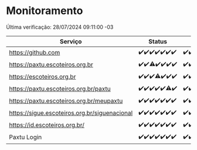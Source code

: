 # Monitoramento

Última verificação: 28/07/2024 09:11:00 -03

|Serviço|Status|Últimas 24h|
|---|---|---|
|https://github.com|<span title="2024-07-21: OK=23">✔️</span><span title="2024-07-22: OK=23">✔️</span><span title="2024-07-23: OK=24">✔️</span><span title="2024-07-24: OK=24">✔️</span><span title="2024-07-25: OK=24">✔️</span><span title="2024-07-26: OK=24">✔️</span><span title="2024-07-27: OK=12">✔️</span>|<span title="27/07/2024 09:13:00 -03 : 200">✔️</span><span title="27/07/2024 10:08:00 -03 : 200">✔️</span><span title="27/07/2024 11:06:00 -03 : 200">✔️</span><span title="27/07/2024 12:06:00 -03 : 200">✔️</span><span title="27/07/2024 13:08:00 -03 : 200">✔️</span><span title="27/07/2024 14:06:00 -03 : 200">✔️</span><span title="27/07/2024 15:09:00 -03 : 200">✔️</span><span title="27/07/2024 16:03:00 -03 : 200">✔️</span><span title="27/07/2024 17:06:00 -03 : 200">✔️</span><span title="27/07/2024 18:05:00 -03 : 200">✔️</span><span title="27/07/2024 19:06:00 -03 : 200">✔️</span><span title="27/07/2024 20:07:00 -03 : 200">✔️</span><span title="27/07/2024 21:38:00 -03 : 200">✔️</span><span title="27/07/2024 23:02:00 -03 : 200">✔️</span><span title="28/07/2024 00:08:00 -03 : 200">✔️</span><span title="28/07/2024 01:08:00 -03 : 200">✔️</span><span title="28/07/2024 02:08:00 -03 : 200">✔️</span><span title="28/07/2024 03:09:00 -03 : 200">✔️</span><span title="28/07/2024 04:07:00 -03 : 200">✔️</span><span title="28/07/2024 05:08:00 -03 : 200">✔️</span><span title="28/07/2024 06:07:00 -03 : 200">✔️</span><span title="28/07/2024 07:06:00 -03 : 200">✔️</span><span title="28/07/2024 08:04:00 -03 : 200">✔️</span><span title="28/07/2024 09:11:00 -03 : 200">✔️</span>|
|https://paxtu.escoteiros.org.br|<span title="2024-07-21: OK=23">✔️</span><span title="2024-07-22: OK=23">✔️</span><span title="2024-07-23: OK=23, Falhas=1">⚠️</span><span title="2024-07-24: OK=24">✔️</span><span title="2024-07-25: OK=24">✔️</span><span title="2024-07-26: OK=24">✔️</span><span title="2024-07-27: OK=12">✔️</span>|<span title="27/07/2024 09:13:00 -03 : 200">✔️</span><span title="27/07/2024 10:08:00 -03 : 200">✔️</span><span title="27/07/2024 11:06:00 -03 : 200">✔️</span><span title="27/07/2024 12:06:00 -03 : 200">✔️</span><span title="27/07/2024 13:08:00 -03 : 200">✔️</span><span title="27/07/2024 14:06:00 -03 : 200">✔️</span><span title="27/07/2024 15:09:00 -03 : 200">✔️</span><span title="27/07/2024 16:03:00 -03 : 200">✔️</span><span title="27/07/2024 17:06:00 -03 : 200">✔️</span><span title="27/07/2024 18:05:00 -03 : 200">✔️</span><span title="27/07/2024 19:06:00 -03 : 200">✔️</span><span title="27/07/2024 20:07:00 -03 : 200">✔️</span><span title="27/07/2024 21:38:00 -03 : 200">✔️</span><span title="27/07/2024 23:02:00 -03 : 200">✔️</span><span title="28/07/2024 00:08:00 -03 : 200">✔️</span><span title="28/07/2024 01:08:00 -03 : 200">✔️</span><span title="28/07/2024 02:08:00 -03 : 200">✔️</span><span title="28/07/2024 03:09:00 -03 : 200">✔️</span><span title="28/07/2024 04:07:00 -03 : 200">✔️</span><span title="28/07/2024 05:08:00 -03 : 200">✔️</span><span title="28/07/2024 06:07:00 -03 : 200">✔️</span><span title="28/07/2024 07:06:00 -03 : 200">✔️</span><span title="28/07/2024 08:04:00 -03 : 200">✔️</span><span title="28/07/2024 09:11:00 -03 : 200">✔️</span>|
|https://escoteiros.org.br|<span title="2024-07-21: OK=23">✔️</span><span title="2024-07-22: OK=23">✔️</span><span title="2024-07-23: OK=24">✔️</span><span title="2024-07-24: OK=22, Falhas=2">⚠️</span><span title="2024-07-25: OK=24">✔️</span><span title="2024-07-26: OK=24">✔️</span><span title="2024-07-27: OK=12">✔️</span>|<span title="27/07/2024 09:13:00 -03 : 200">✔️</span><span title="27/07/2024 10:08:00 -03 : 200">✔️</span><span title="27/07/2024 11:06:00 -03 : 200">✔️</span><span title="27/07/2024 12:06:00 -03 : 200">✔️</span><span title="27/07/2024 13:08:00 -03 : 200">✔️</span><span title="27/07/2024 14:06:00 -03 : 200">✔️</span><span title="27/07/2024 15:09:00 -03 : 200">✔️</span><span title="27/07/2024 16:03:00 -03 : 200">✔️</span><span title="27/07/2024 17:06:00 -03 : 200">✔️</span><span title="27/07/2024 18:05:00 -03 : 200">✔️</span><span title="27/07/2024 19:06:00 -03 : 200">✔️</span><span title="27/07/2024 20:07:00 -03 : 200">✔️</span><span title="27/07/2024 21:38:00 -03 : 200">✔️</span><span title="27/07/2024 23:02:00 -03 : 200">✔️</span><span title="28/07/2024 00:08:00 -03 : 200">✔️</span><span title="28/07/2024 01:08:00 -03 : 200">✔️</span><span title="28/07/2024 02:08:00 -03 : 200">✔️</span><span title="28/07/2024 03:09:00 -03 : 200">✔️</span><span title="28/07/2024 04:07:00 -03 : 200">✔️</span><span title="28/07/2024 05:08:00 -03 : 200">✔️</span><span title="28/07/2024 06:07:00 -03 : 200">✔️</span><span title="28/07/2024 07:06:00 -03 : 200">✔️</span><span title="28/07/2024 08:04:00 -03 : 200">✔️</span><span title="28/07/2024 09:11:00 -03 : 200">✔️</span>|
|https://paxtu.escoteiros.org.br/paxtu|<span title="2024-07-21: OK=23">✔️</span><span title="2024-07-22: OK=23">✔️</span><span title="2024-07-23: OK=24">✔️</span><span title="2024-07-24: OK=24">✔️</span><span title="2024-07-25: OK=24">✔️</span><span title="2024-07-26: OK=23, Falhas=1">⚠️</span><span title="2024-07-27: OK=12">✔️</span>|<span title="27/07/2024 09:13:00 -03 : 200">✔️</span><span title="27/07/2024 10:08:00 -03 : 200">✔️</span><span title="27/07/2024 11:06:00 -03 : 200">✔️</span><span title="27/07/2024 12:06:00 -03 : 200">✔️</span><span title="27/07/2024 13:08:00 -03 : 200">✔️</span><span title="27/07/2024 14:06:00 -03 : 200">✔️</span><span title="27/07/2024 15:09:00 -03 : 200">✔️</span><span title="27/07/2024 16:03:00 -03 : 200">✔️</span><span title="27/07/2024 17:07:00 -03 : 200">✔️</span><span title="27/07/2024 18:05:00 -03 : 200">✔️</span><span title="27/07/2024 19:06:00 -03 : 200">✔️</span><span title="27/07/2024 20:07:00 -03 : 200">✔️</span><span title="27/07/2024 21:38:00 -03 : 200">✔️</span><span title="27/07/2024 23:02:00 -03 : 200">✔️</span><span title="28/07/2024 00:08:00 -03 : 200">✔️</span><span title="28/07/2024 01:08:00 -03 : 200">✔️</span><span title="28/07/2024 02:08:00 -03 : 200">✔️</span><span title="28/07/2024 03:09:00 -03 : 200">✔️</span><span title="28/07/2024 04:07:00 -03 : 200">✔️</span><span title="28/07/2024 05:08:00 -03 : 200">✔️</span><span title="28/07/2024 06:07:00 -03 : 200">✔️</span><span title="28/07/2024 07:06:00 -03 : 200">✔️</span><span title="28/07/2024 08:04:00 -03 : 200">✔️</span><span title="28/07/2024 09:11:00 -03 : 200">✔️</span>|
|https://paxtu.escoteiros.org.br/meupaxtu|<span title="2024-07-21: OK=23">✔️</span><span title="2024-07-22: OK=23">✔️</span><span title="2024-07-23: OK=24">✔️</span><span title="2024-07-24: OK=24">✔️</span><span title="2024-07-25: OK=24">✔️</span><span title="2024-07-26: OK=24">✔️</span><span title="2024-07-27: OK=12">✔️</span>|<span title="27/07/2024 09:13:00 -03 : 200">✔️</span><span title="27/07/2024 10:08:00 -03 : 200">✔️</span><span title="27/07/2024 11:06:00 -03 : 200">✔️</span><span title="27/07/2024 12:06:00 -03 : 200">✔️</span><span title="27/07/2024 13:08:00 -03 : 200">✔️</span><span title="27/07/2024 14:06:00 -03 : 200">✔️</span><span title="27/07/2024 15:09:00 -03 : 200">✔️</span><span title="27/07/2024 16:03:00 -03 : 200">✔️</span><span title="27/07/2024 17:07:00 -03 : 200">✔️</span><span title="27/07/2024 18:05:00 -03 : 200">✔️</span><span title="27/07/2024 19:06:00 -03 : 200">✔️</span><span title="27/07/2024 20:07:00 -03 : 200">✔️</span><span title="27/07/2024 21:38:00 -03 : 200">✔️</span><span title="27/07/2024 23:02:00 -03 : 200">✔️</span><span title="28/07/2024 00:08:00 -03 : 200">✔️</span><span title="28/07/2024 01:08:00 -03 : 200">✔️</span><span title="28/07/2024 02:08:00 -03 : 200">✔️</span><span title="28/07/2024 03:09:00 -03 : 200">✔️</span><span title="28/07/2024 04:07:00 -03 : 200">✔️</span><span title="28/07/2024 05:08:00 -03 : 200">✔️</span><span title="28/07/2024 06:07:00 -03 : 200">✔️</span><span title="28/07/2024 07:06:00 -03 : 200">✔️</span><span title="28/07/2024 08:04:00 -03 : 200">✔️</span><span title="28/07/2024 09:11:00 -03 : 200">✔️</span>|
|https://sigue.escoteiros.org.br/siguenacional|<span title="2024-07-21: OK=23">✔️</span><span title="2024-07-22: OK=23">✔️</span><span title="2024-07-23: OK=24">✔️</span><span title="2024-07-24: OK=24">✔️</span><span title="2024-07-25: OK=24">✔️</span><span title="2024-07-26: OK=24">✔️</span><span title="2024-07-27: OK=12">✔️</span>|<span title="27/07/2024 09:13:00 -03 : 200">✔️</span><span title="27/07/2024 10:08:00 -03 : 200">✔️</span><span title="27/07/2024 11:06:00 -03 : 200">✔️</span><span title="27/07/2024 12:06:00 -03 : 200">✔️</span><span title="27/07/2024 13:08:00 -03 : 200">✔️</span><span title="27/07/2024 14:06:00 -03 : 200">✔️</span><span title="27/07/2024 15:09:00 -03 : 200">✔️</span><span title="27/07/2024 16:03:00 -03 : 200">✔️</span><span title="27/07/2024 17:07:00 -03 : 200">✔️</span><span title="27/07/2024 18:05:00 -03 : 200">✔️</span><span title="27/07/2024 19:06:00 -03 : 200">✔️</span><span title="27/07/2024 20:07:00 -03 : 200">✔️</span><span title="27/07/2024 21:38:00 -03 : 200">✔️</span><span title="27/07/2024 23:02:00 -03 : 200">✔️</span><span title="28/07/2024 00:08:00 -03 : 200">✔️</span><span title="28/07/2024 01:08:00 -03 : 200">✔️</span><span title="28/07/2024 02:08:00 -03 : 200">✔️</span><span title="28/07/2024 03:09:00 -03 : 200">✔️</span><span title="28/07/2024 04:07:00 -03 : 200">✔️</span><span title="28/07/2024 05:08:00 -03 : 200">✔️</span><span title="28/07/2024 06:07:00 -03 : 200">✔️</span><span title="28/07/2024 07:06:00 -03 : 200">✔️</span><span title="28/07/2024 08:04:00 -03 : 200">✔️</span><span title="28/07/2024 09:11:00 -03 : 200">✔️</span>|
|https://id.escoteiros.org.br/|<span title="2024-07-21: OK=23">✔️</span><span title="2024-07-22: OK=23">✔️</span><span title="2024-07-23: OK=24">✔️</span><span title="2024-07-24: OK=24">✔️</span><span title="2024-07-25: OK=24">✔️</span><span title="2024-07-26: OK=24">✔️</span><span title="2024-07-27: OK=12">✔️</span>|<span title="27/07/2024 09:13:00 -03 : 200">✔️</span><span title="27/07/2024 10:08:00 -03 : 200">✔️</span><span title="27/07/2024 11:06:00 -03 : 200">✔️</span><span title="27/07/2024 12:06:00 -03 : 200">✔️</span><span title="27/07/2024 13:08:00 -03 : 200">✔️</span><span title="27/07/2024 14:06:00 -03 : 200">✔️</span><span title="27/07/2024 15:09:00 -03 : 200">✔️</span><span title="27/07/2024 16:03:00 -03 : 200">✔️</span><span title="27/07/2024 17:07:00 -03 : 200">✔️</span><span title="27/07/2024 18:05:00 -03 : 200">✔️</span><span title="27/07/2024 19:06:00 -03 : 200">✔️</span><span title="27/07/2024 20:07:00 -03 : 200">✔️</span><span title="27/07/2024 21:38:00 -03 : 200">✔️</span><span title="27/07/2024 23:02:00 -03 : 200">✔️</span><span title="28/07/2024 00:08:00 -03 : 200">✔️</span><span title="28/07/2024 01:08:00 -03 : 200">✔️</span><span title="28/07/2024 02:08:00 -03 : 200">✔️</span><span title="28/07/2024 03:09:00 -03 : 200">✔️</span><span title="28/07/2024 04:07:00 -03 : 200">✔️</span><span title="28/07/2024 05:08:00 -03 : 200">✔️</span><span title="28/07/2024 06:07:00 -03 : 200">✔️</span><span title="28/07/2024 07:06:00 -03 : 200">✔️</span><span title="28/07/2024 08:04:00 -03 : 200">✔️</span><span title="28/07/2024 09:11:00 -03 : 200">✔️</span>|
|Paxtu Login|<span title="2024-07-21: OK=23">✔️</span><span title="2024-07-22: OK=23">✔️</span><span title="2024-07-23: OK=24">✔️</span><span title="2024-07-24: OK=24">✔️</span><span title="2024-07-25: OK=24">✔️</span><span title="2024-07-26: OK=24">✔️</span><span title="2024-07-27: OK=12">✔️</span>|<span title="27/07/2024 09:13:00 -03 : 200">✔️</span><span title="27/07/2024 10:08:00 -03 : 200">✔️</span><span title="27/07/2024 11:06:00 -03 : 200">✔️</span><span title="27/07/2024 12:06:00 -03 : 200">✔️</span><span title="27/07/2024 13:08:00 -03 : 200">✔️</span><span title="27/07/2024 14:06:00 -03 : 200">✔️</span><span title="27/07/2024 15:09:00 -03 : 200">✔️</span><span title="27/07/2024 16:03:00 -03 : 200">✔️</span><span title="27/07/2024 17:07:00 -03 : 200">✔️</span><span title="27/07/2024 18:05:00 -03 : 200">✔️</span><span title="27/07/2024 19:06:00 -03 : 200">✔️</span><span title="27/07/2024 20:07:00 -03 : 200">✔️</span><span title="27/07/2024 21:38:00 -03 : 200">✔️</span><span title="27/07/2024 23:02:00 -03 : 200">✔️</span><span title="28/07/2024 00:08:00 -03 : 200">✔️</span><span title="28/07/2024 01:08:00 -03 : 200">✔️</span><span title="28/07/2024 02:08:00 -03 : 200">✔️</span><span title="28/07/2024 03:09:00 -03 : 200">✔️</span><span title="28/07/2024 04:07:00 -03 : 200">✔️</span><span title="28/07/2024 05:08:00 -03 : 200">✔️</span><span title="28/07/2024 06:07:00 -03 : 200">✔️</span><span title="28/07/2024 07:06:00 -03 : 200">✔️</span><span title="28/07/2024 08:04:00 -03 : 200">✔️</span><span title="28/07/2024 09:11:00 -03 : 200">✔️</span>|
